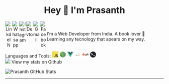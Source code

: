 <div align="center">
  <h1>Hey 👋 I'm Prasanth</h1>
  <p align="center">
   <a target="_blank" href="https://www.linkedin.com/in/maddu-prasanth-b92198135/">
    <img align="left" alt="LinkdeIN" width="22px" src="https://cdn.jsdelivr.net/npm/simple-icons@v3/icons/linkedin.svg" />
  </a>
   <span> </span>
  <a target="_blank" href="https://api.whatsapp.com/send?phone=7036853573">
    <img align="left" alt="Whatsapp" width="22px" src="https://cdn.jsdelivr.net/npm/simple-icons@v3/icons/whatsapp.svg" />
  </a>
    <span> </span>
  <a target="_blank" href="https://www.instagram.com/madduprasanth1/">
    <img align="left" alt="Instagram" width="22px" src="https://cdn.jsdelivr.net/npm/simple-icons@v3/icons/instagram.svg" />
  </a>
    <span> </span>
  <a target="_blank" href="https://dev.to/prasanth22">
    <img align="left" alt="Devto" width="22px" src="https://cdn.jsdelivr.net/npm/simple-icons@v3/icons/dev-dot-to.svg" />
  </a>
    <span> </span>
  <a target="_blank" href="mailto:madduprasanth1@gmail.com">
    <img align="left" alt="Gmail" width="22px" src="https://cdn.jsdelivr.net/npm/simple-icons@v3/icons/gmail.svg" />
  </a>
    <span> </span>
  <a target="_blank" href="https://www.facebook.com/prasanth.king.735/">
    <img align="left" alt="Facebook" width="22px" src="https://cdn.jsdelivr.net/npm/simple-icons@v3/icons/facebook.svg" />
  </a>
  </p>
</div>
</br>
<p>
I'm a Web Developer from India. 
A book lover 📕
Learning any tecnology that apears on my way.
</p>
</br>
Languages and Tools: 
<code><img height="20" src="https://raw.githubusercontent.com/github/explore/80688e429a7d4ef2fca1e82350fe8e3517d3494d/topics/javascript/javascript.png"></code>
<code><img height="20" src="https://raw.githubusercontent.com/github/explore/80688e429a7d4ef2fca1e82350fe8e3517d3494d/topics/nodejs/nodejs.png"></code>
<code><img height="20" src="https://raw.githubusercontent.com/github/explore/80688e429a7d4ef2fca1e82350fe8e3517d3494d/topics/vue/vue.png"></code>
<code><img height="20" src="https://raw.githubusercontent.com/github/explore/80688e429a7d4ef2fca1e82350fe8e3517d3494d/topics/mysql/mysql.png"></code>
<code><img height="20" src="https://raw.githubusercontent.com/github/explore/80688e429a7d4ef2fca1e82350fe8e3517d3494d/topics/git/git.png"></code>
<code><img height="20" src="https://raw.githubusercontent.com/github/explore/80688e429a7d4ef2fca1e82350fe8e3517d3494d/topics/terminal/terminal.png"></code>
</br>
<img src="https://media.giphy.com/media/VgCDAzcKvsR6OM0uWg/giphy.gif" width="50"> View my stats on Github 

![Prasanth GitHub Stats](https://github-readme-stats.vercel.app/api?username=prasanth22&show_icons=true)

-------
<!--
**prasanth22/prasanth22** is a ✨ _special_ ✨ repository because its `README.md` (this file) appears on your GitHub profile.

Here are some ideas to get you started:

- 🔭 I’m currently working on ...
- 🌱 I’m currently learning ...
- 👯 I’m looking to collaborate on ...
- 🤔 I’m looking for help with ...
- 💬 Ask me about ...
- 📫 How to reach me: ...
- 😄 Pronouns: ...
- ⚡ Fun fact: ...
-->

